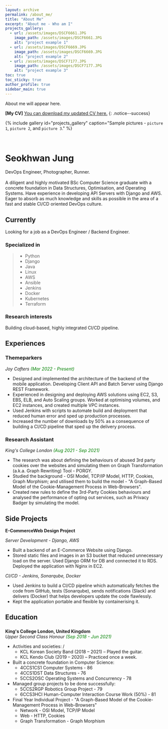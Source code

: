 ```yaml
---
layout: archive
permalink: /about_me/
title: "About Me"
excerpt: "About me - Who am I"
projects_gallery:
  - url: /assets/images/DSCF6661.JPG
    image_path: /assets/images/DSCF6661.JPG
    alt: "project example 1"
  - url: /assets/images/DSCF6669.JPG
    image_path: /assets/images/DSCF6669.JPG
    alt: "project example 2"
  - url: /assets/images/DSCF7177.JPG
    image_path: /assets/images/DSCF7177.JPG
    alt: "project example 3"
toc: true
toc_sticky: true
author_profile: true
sidebar_main: true
---
```


About me will appear here.  

**[My CV]** [You can download my updated CV here.](/assets/pdfs/Seokhwan_Jung_s_CV_H.pdf)
{: .notice--success}

{% include gallery id="projects_gallery" caption="Sample pictures - `picture 1`, `picture 2`, and `picture 3`." %}  
  
<!-- ![My Photo](/assets/images/DSCF7162.JPG){: width="80%" height="80%" .align-left}   -->

<br>

# Seokhwan Jung

DevOps Engineer, Photographer, Runner.  
<br>
A diligent and highly motivated BSc Computer Science graduate with a concrete foundation in Data Structures, Optimisation, and Operating Systems. Have experience in developing API Servers with Django and AWS. Eager to absorb as much knowledge and skills as possible in the area of a fast and stable CI/CD oriented DevOps culture.

## Currently

Looking for a job as a DevOps Engineer / Backend Engineer.

### Specialized in

>- Python
>- Django
>- Java
>- Linux
>- AWS
>- Ansible
>- Jenkins
>- Docker
>- Kubernetes
>- Terraform

### Research interests

Building cloud-based, highly integrated CI/CD pipeline.

## Experiences

### Themeparkers 
*Joy Cafters* <span style="color:green">*(Mar 2022 - Present)*</span>

* Designed and implemented the architecture of the backend of the mobile application. Developing Client API and Batch Server using Django REST Framework.
* Experienced in designing and deploying AWS solutions using EC2, S3, EBS, ELB, and Auto Scaling groups. Worked at optimising volumes, and EC2 instances, and created multiple VPC instances.
* Used Jenkins with scripts to automate build and deployment that reduced human error and sped up production processes.
* Increased the number of downloads by 50% as a consequence of building a CI/CD pipeline that sped up the delivery process.

##### 
### Research Assistant 
*King's College London* <span style="color:green">*(Aug 2021 - Sep 2021)*</span>

* The research was about defining the behaviours of abused 3rd party cookies over the websites and simulating them on Graph Transformation (a.k.a. Graph Rewriting) Tool - PORGY.
* Studied the background - OSI Model, TCP/IP Model, HTTP, Cookies, Graph Morphism; and utilised them to build the model - "A Graph-Based Model of the Cookie-Management Process in Web-Browsers".
* Created new rules to define the 3rd-Party Cookies behaviours and analysed the performance of opting out services, such as Privacy Badger by simulating the model.

## Side Projects
**E-CommerceWeb Design Project**
  
*Server Development - Django, AWS*  
* Built a backend of an E-Commerce Website using Django.
* Stored static files and images in an S3 bucket that reduced unnecessary load on the server. Used Django ORM for DB and connected it to RDS. Deployed the application with Nginx in EC2.

*CI/CD - Jenkins, Sonarqube, Docker*  
* Used Jenkins to build a CI/CD pipeline which automatically fetches the code from GitHub, tests (Sonarqube), sends notifications (Slack) and delivers (Docker) that helps developers update the code flawlessly.
* Kept the application portable and flexible by containerising it.

## Education

##### 
**King's College London, United Kingdom**  
*Upper Second Class Honour* <span style="color:green">*(Sep 2018 - Jun 2021)*</span>

* Activities and societies: /
    - KCL Korean Society Band (2018 – 2021) – Played the guitar.
    - KCL Kendo Club (2019 – 2020) – Practiced once a week.
* Built a concrete foundation in Computer Science:
    - 4CCS1CS1 Computer Systems - 86
    - 4CCS1DST Data Structures - 76
    - 5CCS2OSC Operating Systems and Concurrency - 78
* Managed group projects to be done successfully:
    - 5CCS2RGP Robotics Group Project - 79
    - 6CCS3HCI Human-Computer Interaction Course Work (50%) - 81
* Final Year Individual Project - "A Graph-Based Model of the Cookie-Management Process in Web-Browsers"
    - Network - OSI Model, TCP/IP Model
    - Web - HTTP, Cookies
    - Graph Transformation - Graph Morphism
